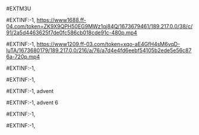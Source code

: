 #EXTM3U

#EXTINF:-1,
https://www1688.ff-04.com/token=ZK9X9QPH50EG9MWz1qj84Q/1673679461/189.217.0.0/38/c/91/2a5d4463625f7de0fc586cb018cde91c-480p.mp4

#EXTINF:-1, 
https://www1209.ff-03.com/token=xqo-aE4GfH4sM6vqD-luTA/1673680179/189.217.0.0/216/a/76/a7d4e4fd6eebf54105b2ede5e56c876a-720p.mp4

#EXTINF:-1,


#EXTINF:-1,


#EXTINF:-1, advent 


#EXTINF:-1, advent 6



#EXTINF:-1,


#EXTINF:-1,

